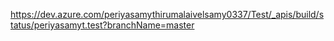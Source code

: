 https://dev.azure.com/periyasamythirumalaivelsamy0337/Test/_apis/build/status/periyasamyt.test?branchName=master
